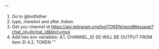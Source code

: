 '''
1. Go to @botfather
2. type, /newbot and after /token
3. Get you channel id https://api.telegram.org/botTOKEN/sendMessage?chat_id=@chat_id&text=msg
4. Add two env variables:
4.1. CHANNEL_ID (ID WILL BE OUTPUT FROM item 3)
4.2. TOKEN
'''

